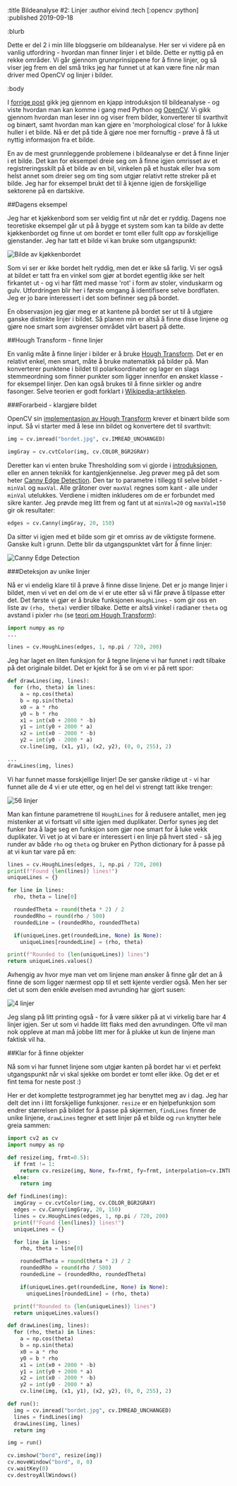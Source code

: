 :title Bildeanalyse #2: Linjer
:author eivind
:tech [:opencv :python]
:published 2019-09-18

:blurb

Dette er del 2 i min lille bloggserie om bildeanalyse. Her ser vi videre på en vanlig
utfordring - hvordan man finner linjer i et bilde. Dette er nyttig på en rekke
områder. Vi går gjennom grunnprinsippene for å finne linjer, og så viser jeg frem en
del små triks jeg har funnet ut at kan være fine når man driver med OpenCV og
linjer i bilder.

:body

I [forrige post](https://www.kodemaker.no/blogg/2019-09-bildeanalyse-intro/) gikk
jeg gjennom en kjapp introduksjon til bildeanalyse - og viste hvordan man kan komme
i gang med Python og [OpenCV](https://opencv.org/). Vi gikk gjennom hvordan man leser
inn og viser frem bilder, konverterer til svarthvit og binært, samt hvordan man kan
gjøre en 'morphological close' for å lukke huller i et bilde. Nå er det på tide å
gjøre noe mer fornuftig - prøve å få ut nyttig informasjon fra et bilde.

En av de mest grunnleggende problemene i bildeanalyse er det å finne linjer i et
bilde. Det kan for eksempel dreie seg om å finne igjen omrisset av et
registreringsskilt på et bilde av en bil, vinkelen på et hustak eller hva som helst
annet som dreier seg om ting som utgjør relativt rette streker på et bilde. Jeg har
for eksempel brukt det til å kjenne igjen de forskjellige sektorene på en dartskive.

##Dagens eksempel

Jeg har et kjøkkenbord som ser veldig fint ut når det er ryddig. Dagens noe teoretiske
eksempel går ut på å bygge et system som kan ta bilde av dette kjøkkenbordet og finne
ut om bordet er tomt eller fullt opp av forskjellige gjenstander. Jeg har tatt et
bilde vi kan bruke som utgangspunkt:

![Bilde av kjøkkenbordet](/images/blogg/ba_linjer_bordet.png)

Som vi ser er ikke bordet helt ryddig, men det er ikke så farlig. Vi ser også at
bildet er tatt fra en vinkel som gjør at bordet egentlig ikke ser helt firkantet ut -
og vi har fått med masse 'rot' i form av stoler, vinduskarm og gulv. Utfordringen blir
her i første omgang å identifisere selve bordflaten. Jeg er jo bare interessert i det
som befinner seg på bordet.

En observasjon jeg gjør meg er at kantene på bordet ser ut til å utgjøre ganske
distinkte linjer i bildet. Så planen min er altså å finne disse linjene og gjøre noe
smart som avgrenser området vårt basert på dette.

##Hough Transform - finne linjer

En vanlig måte å finne linjer i bilder er å bruke
[Hough Transform](https://en.wikipedia.org/wiki/Hough_transform). Det er en relativt
enkel, men smart, måte å bruke matematikk på bilder på. Man konverterer punktene i
bildet til polarkoordinater og lager en slags stemmeordning som finner punkter som
ligger innenfor en ønsket klasse - for eksempel linjer. Den kan også brukes til å
finne sirkler og andre fasonger. Selve teorien er godt forklart i
[Wikipedia-artikkelen](https://en.wikipedia.org/wiki/Hough_transform).

###Forarbeid - klargjøre bildet

OpenCV sin [implementasjon av Hough Transform](https://docs.opencv.org/master/d6/d10/tutorial_py_houghlines.html)
krever et binært bilde som input. Så vi starter med å lese inn bildet og konvertere
det til svarthvit:

```python
img = cv.imread("bordet.jpg", cv.IMREAD_UNCHANGED)

imgGray = cv.cvtColor(img, cv.COLOR_BGR2GRAY)
```

Deretter kan vi enten bruke Thresholding som vi gjorde i
[introduksjonen](https://www.kodemaker.no/blogg/2019-09-bildeanalyse-intro/), eller
en annen teknikk for kantgjenkjennelse. Jeg prøver meg på det som heter
[Canny Edge Detection](https://docs.opencv.org/master/da/d22/tutorial_py_canny.html).
Den tar to parametre i tillegg til selve bildet - `minVal` og `maxVal`. Alle gråtoner
over `maxVal` regnes som kant - alle under `minVal` utelukkes. Verdiene i midten
inkluderes om de er forbundet med sikre kanter. Jeg prøvde meg litt frem og fant ut
at `minVal=20` og `maxVal=150` gir ok resultater:

```python
edges = cv.Canny(imgGray, 20, 150)
```

Da sitter vi igjen med et bilde som gir et omriss av de viktigste formene. Ganske kult
i grunn. Dette blir da utgangspunktet vårt for å finne linjer:

![Canny Edge Detection](/images/blogg/ba_linjer_canny.png)

###Deteksjon av unike linjer

Nå er vi endelig klare til å prøve å finne disse linjene. Det er jo mange linjer i
bildet, men vi vet en del om de vi er ute etter så vi får prøve å tilpasse etter det.
Det første vi gjør er å bruke funksjonen `HoughLines` - som gir oss en liste av
`(rho, theta)` verdier tilbake. Dette er altså vinkel i radianer `theta` og avstand i
pixler `rho` (se [teori om Hough Transform](https://docs.opencv.org/master/d6/d10/tutorial_py_houghlines.html)):

```python
import numpy as np
...

lines = cv.HoughLines(edges, 1, np.pi / 720, 200)
```

Jeg har laget en liten funksjon for å tegne linjene vi har funnet i rødt tilbake på
det originale bildet. Det er kjekt for å se om vi er på rett spor:

```python
def drawLines(img, lines):
  for (rho, theta) in lines:
    a = np.cos(theta)
    b = np.sin(theta)
    x0 = a * rho
    y0 = b * rho
    x1 = int(x0 + 2000 * -b)
    y1 = int(y0 + 2000 * a)
    x2 = int(x0 - 2000 * -b)
    y2 = int(y0 - 2000 * a)
    cv.line(img, (x1, y1), (x2, y2), (0, 0, 255), 2)

...
drawLines(img, lines)
```

Vi har funnet masse forskjellige linjer! De ser ganske riktige ut - vi har funnet
alle de 4 vi er ute etter, og en hel del vi strengt tatt ikke trenger:

![56 linjer](/images/blogg/ba_linjer_mange.png)

Man kan fintune parametrene til `HoughLines` for å redusere antallet, men jeg
mistenker at vi fortsatt vil sitte igjen med duplikater. Derfor synes jeg det funker
bra å lage seg en funksjon som gjør noe smart for å luke vekk duplikater. Vi vet jo
at vi bare er interessert i en linje på hvert sted - så jeg runder av både `rho` og
`theta` og bruker en Python dictionary for å passe på at vi kun tar vare på en:

```python
lines = cv.HoughLines(edges, 1, np.pi / 720, 200)
print(f"Found {len(lines)} lines!")
uniqueLines = {}

for line in lines:
  rho, theta = line[0]

  roundedTheta = round(theta * 2) / 2
  roundedRho = round(rho / 500)
  roundedLine = (roundedRho, roundedTheta)

  if(uniqueLines.get(roundedLine, None) is None):
    uniqueLines[roundedLine] = (rho, theta)

print(f"Rounded to {len(uniqueLines)} lines")
return uniqueLines.values()
```

Avhengig av hvor mye man vet om linjene man ønsker å finne går det an å finne de som
ligger nærmest opp til et sett kjente verdier også. Men her ser det ut som den enkle
øvelsen med avrunding har gjort susen:

![4 linjer](/images/blogg/ba_linjer_fire.png)

Jeg slang på litt printing også - for å være sikker på at vi virkelig bare har 4
linjer igjen. Ser ut som vi hadde litt flaks med den avrundingen. Ofte vil man nok
oppleve at man må jobbe litt mer for å plukke ut kun de linjene man faktisk vil ha.

##Klar for å finne objekter

Nå som vi har funnet linjene som utgjør kanten på bordet har vi et perfekt
utgangspunkt når vi skal sjekke om bordet er tomt eller ikke. Og det er et fint tema
for neste post :)

Her er det komplette testprogrammet jeg har benyttet meg av i dag. Jeg har delt det
inn i litt forskjellige funksjoner. `resize` er en hjelpefunksjon som endrer
størrelsen på bildet for å passe på skjermen, `findLines` finner de unike linjene,
`drawLines` tegner et sett linjer på et bilde og `run` knytter hele greia sammen:

```python
import cv2 as cv
import numpy as np

def resize(img, frmt=0.5):
  if frmt != 1:
    return cv.resize(img, None, fx=frmt, fy=frmt, interpolation=cv.INTER_CUBIC)
  else:
    return img

def findLines(img):
  imgGray = cv.cvtColor(img, cv.COLOR_BGR2GRAY)
  edges = cv.Canny(imgGray, 20, 150)
  lines = cv.HoughLines(edges, 1, np.pi / 720, 200)
  print(f"Found {len(lines)} lines!")
  uniqueLines = {}

  for line in lines:
    rho, theta = line[0]

    roundedTheta = round(theta * 2) / 2
    roundedRho = round(rho / 500)
    roundedLine = (roundedRho, roundedTheta)

    if(uniqueLines.get(roundedLine, None) is None):
      uniqueLines[roundedLine] = (rho, theta)

  print(f"Rounded to {len(uniqueLines)} lines")
  return uniqueLines.values()

def drawLines(img, lines):
  for (rho, theta) in lines:
    a = np.cos(theta)
    b = np.sin(theta)
    x0 = a * rho
    y0 = b * rho
    x1 = int(x0 + 2000 * -b)
    y1 = int(y0 + 2000 * a)
    x2 = int(x0 - 2000 * -b)
    y2 = int(y0 - 2000 * a)
    cv.line(img, (x1, y1), (x2, y2), (0, 0, 255), 2)

def run():
  img = cv.imread("bordet.jpg", cv.IMREAD_UNCHANGED)
  lines = findLines(img)
  drawLines(img, lines)
  return img

img = run()

cv.imshow("bord", resize(img))
cv.moveWindow("bord", 0, 0)
cv.waitKey(0)
cv.destroyAllWindows()
```
